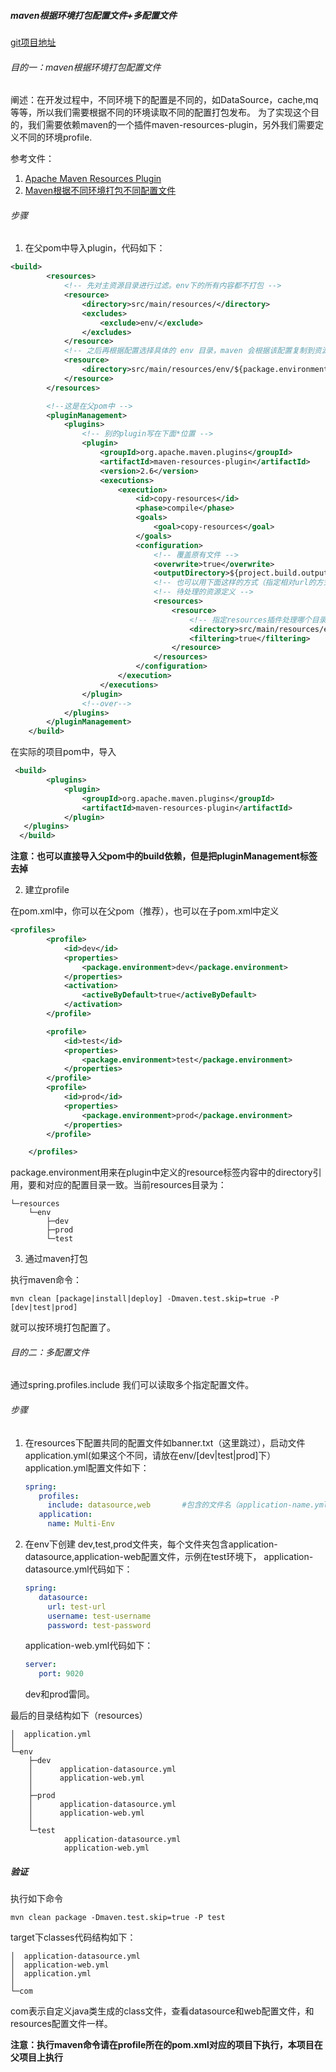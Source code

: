 ##### maven根据环境打包配置文件+多配置文件

[git项目地址 ](https://github.com/GitHubsteven/maven-in-action/tree/master/maven-starter)

###### 目的一：maven根据环境打包配置文件
阐述：在开发过程中，不同环境下的配置是不同的，如DataSource，cache,mq等等，所以我们需要根据不同的环境读取不同的配置打包发布。
为了实现这个目的，我们需要依赖maven的一个插件maven-resources-plugin，另外我们需要定义不同的环境profile.

参考文件：
1. [Apache Maven Resources Plugin](https://maven.apache.org/plugins/maven-resources-plugin/) 
2. [Maven根据不同环境打包不同配置文件](https://blog.csdn.net/li295214001/article/details/52044800)

###### 步骤
1. 在父pom中导入plugin，代码如下： 
```xml
<build>
        <resources>
            <!-- 先对主资源目录进行过滤。env下的所有内容都不打包 -->
            <resource>
                <directory>src/main/resources/</directory>
                <excludes>
                    <exclude>env/</exclude>
                </excludes>
            </resource>
            <!-- 之后再根据配置选择具体的 env 目录，maven 会根据该配置复制到资源根目录 -->
            <resource>
                <directory>src/main/resources/env/${package.environment}</directory>
            </resource>
        </resources>

        <!--这是在父pom中 -->
        <pluginManagement>
            <plugins>
                <!-- 别的plugin写在下面*位置 -->
                <plugin>
                    <groupId>org.apache.maven.plugins</groupId>
                    <artifactId>maven-resources-plugin</artifactId>
                    <version>2.6</version>
                    <executions>
                        <execution>
                            <id>copy-resources</id>
                            <phase>compile</phase>
                            <goals>
                                <goal>copy-resources</goal>
                            </goals>
                            <configuration>
                                <!-- 覆盖原有文件 -->
                                <overwrite>true</overwrite>
                                <outputDirectory>${project.build.outputDirectory}</outputDirectory>
                                <!-- 也可以用下面这样的方式（指定相对url的方式指定outputDirectory） <outputDirectory>target/classes</outputDirectory> -->
                                <!-- 待处理的资源定义 -->
                                <resources>
                                    <resource>
                                        <!-- 指定resources插件处理哪个目录下的资源文件 -->
                                        <directory>src/main/resources/env/${package.environment}</directory>
                                        <filtering>true</filtering>
                                    </resource>
                                </resources>
                            </configuration>
                        </execution>
                    </executions>
                </plugin>
                <!--over-->
            </plugins>
        </pluginManagement>
    </build>
```
在实际的项目pom中，导入 
```xml
 <build>
        <plugins>
            <plugin>
                <groupId>org.apache.maven.plugins</groupId>
                <artifactId>maven-resources-plugin</artifactId>
            </plugin>
   </plugins> 
  </build>
```
**注意：也可以直接导入父pom中的build依赖，但是把pluginManagement标签去掉**

2. 建立profile

在pom.xml中，你可以在父pom（推荐），也可以在子pom.xml中定义
```xml
<profiles>
        <profile>
            <id>dev</id>
            <properties>
                <package.environment>dev</package.environment>
            </properties>
            <activation>
                <activeByDefault>true</activeByDefault>
            </activation>
        </profile>

        <profile>
            <id>test</id>
            <properties>
                <package.environment>test</package.environment>
            </properties>
        </profile>
        <profile>
            <id>prod</id>
            <properties>
                <package.environment>prod</package.environment>
            </properties>
        </profile>

    </profiles>
```

package.environment用来在plugin中定义的resource标签内容中的directory引用，要和对应的配置目录一致。当前resources目录为：
```
└─resources
    └─env
        ├─dev
        ├─prod
        └─test
```
3. 通过maven打包 

执行maven命令： 
```
mvn clean [package|install|deploy] -Dmaven.test.skip=true -P [dev|test|prod]
```
就可以按环境打包配置了。

###### 目的二：多配置文件

通过spring.profiles.include 我们可以读取多个指定配置文件。

###### 步骤
1. 在resources下配置共同的配置文件如banner.txt（这里跳过），启动文件application.yml(如果这个不同，请放在env/[dev|test|prod]下）
   application.yml配置文件如下： 
   ```yml
   spring:
      profiles:
        include: datasource,web       #包含的文件名（application-name.yml)取name
      application:
        name: Multi-Env
   ```
2. 在env下创建
   dev,test,prod文件夹，每个文件夹包含application-datasource,application-web配置文件，示例在test环境下，
   application-datasource.yml代码如下：
   ```yml
   spring:
      datasource:
        url: test-url
        username: test-username
        password: test-password
   ```
   application-web.yml代码如下： 
   ```yml 
   server:
      port: 9020
   ```
   dev和prod雷同。
 
最后的目录结构如下（resources）
```
│  application.yml
│
└─env
    ├─dev
    │      application-datasource.yml
    │      application-web.yml
    │
    ├─prod
    │      application-datasource.yml
    │      application-web.yml
    │
    └─test
            application-datasource.yml
            application-web.yml
```

##### 验证
执行如下命令 
```
mvn clean package -Dmaven.test.skip=true -P test
```

target下classes代码结构如下： 
```
│  application-datasource.yml
│  application-web.yml
│  application.yml
│
└─com

```
com表示自定义java类生成的class文件，查看datasource和web配置文件，和resources配置文件一样。

**注意：执行maven命令请在profile所在的pom.xml对应的项目下执行，本项目在父项目上执行**